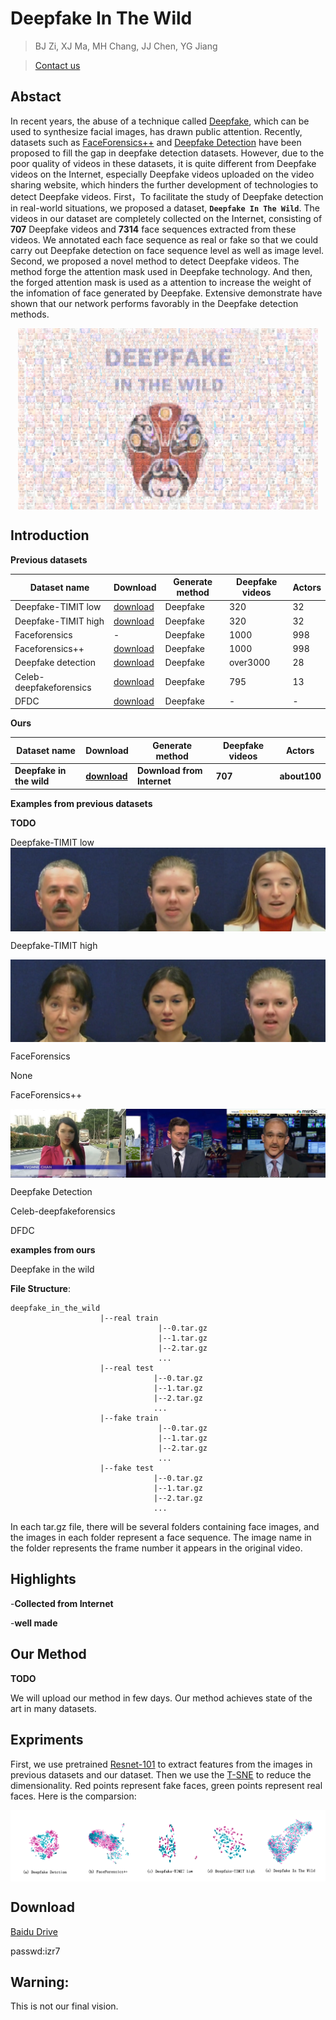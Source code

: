 # Deepfake In The Wild
>BJ Zi, XJ Ma, MH Chang, JJ Chen, YG Jiang

>[Contact us](19210240030@fudan.edu.cn)
##  Abstact
   In recent years, the abuse of a technique called [Deepfake](https://github.com/shaoanlu/faceswap-GAN), which can be used to synthesize facial images, has drawn public attention. Recently, datasets such as [FaceForensics++](https://github.com/ondyari/FaceForensics) and [Deepfake Detection](https://ai.googleblog.com/2019/09/contributing-data-to-deepfake-detection.html) have been proposed to fill the gap in deepfake detection datasets. However, due to the poor quality of videos in these datasets, it is quite different from Deepfake videos on the Internet, especially Deepfake videos uploaded on the video sharing website, which hinders the further development of technologies to detect Deepfake videos. First，To facilitate the study of Deepfake detection in real-world situations, we proposed a dataset, **`Deepfake In The Wild`**. The videos in our dataset are completely collected on the Internet, consisting of **707** Deepfake videos and **7314** face sequences extracted from these videos. We annotated each face sequence as real or fake so that we could carry out Deepfake detection on face sequence level as well as image level. Second, we proposed a novel method to detect Deepfake videos. The method forge the attention mask used in Deepfake technology. And then, the forged attention mask is used as a attention to increase the weight of the infomation of face generated by Deepfake. Extensive demonstrate have shown that our network performs favorably in the Deepfake detection methods.
<p align="center">
<img src="./face_manipulation5.jpg"  width="480px" height="290px" alt="Deepfake in the Wild" title="Deepfake in the Wild" align="center"></img>
</p>

## Introduction
   **Previous datasets**
   
   |       Dataset name       |         Download         |Generate method|      Deepfake videos     |           Actors           |
   |--------------------------|--------------------------|----|--------------------------|----------------------------|
   |   Deepfake-TIMIT low     |[download](https://www.idiap.ch/dataset/deepfaketimit)|Deepfake|320|32|
   |   Deepfake-TIMIT high    |[download](https://www.idiap.ch/dataset/deepfaketimit)|Deepfake|320|32|
   |   Faceforensics          |-|Deepfake|1000|998|
   |   Faceforensics++        |[download](https://github.com/ondyari/FaceForensics)|Deepfake|1000|998|
   |   Deepfake detection     |[download](https://ai.googleblog.com/2019/09/contributing-data-to-deepfake-detection.html)|Deepfake|over3000|28|
   |Celeb-deepfakeforensics   |[download](https://github.com/danmohaha/celeb-deepfakeforensics)|Deepfake|795|13|
   |   DFDC                   |[download](https://deepfakedetectionchallenge.ai/)|Deepfake|-|-|
   
   **Ours**
   
   |       Dataset name       |         Download         |Generate method|      Deepfake videos     |           Actors           |
   |--------------------------|--------------------------|----|--------------------------|----------------------------|
   |   **Deepfake in the wild**   |[**download**](https://github.com/deepfakeinthewild/deepfake_in_the_wild#download)|**Download from Internet**|**707**|**about100**|


**Examples from previous datasets**

**TODO**

Deepfake-TIMIT low
<img src="./Deepfake-TIMIT-low.jpg"  alt="Deepfake-TIMIT low" title="Deepfake-TIMIT low" align="center"></img>
</p>

Deepfake-TIMIT high
<p align="center">
<img src="./Deepfake-TIMIT-high.jpg"  alt="Deepfake-TIMIT high" title="Deepfake-TIMIT high" align="center"></img>
</p>

FaceForensics

None

FaceForensics++
<p align="center">
<img src="./FaceForensics.jpg"  alt="FaceFornesics++" title="FaceFornesics++" align="center"></img>
</p>

Deepfake Detection

Celeb-deepfakeforensics

DFDC


**examples from ours**

Deepfake in the wild


**File Structure**:
~~~
deepfake_in_the_wild
                    |--real train
                                 |--0.tar.gz
                                 |--1.tar.gz
                                 |--2.tar.gz
                                 ...
                    |--real test
                                |--0.tar.gz
                                |--1.tar.gz
                                |--2.tar.gz
                                ...
                    |--fake train
                                 |--0.tar.gz
                                 |--1.tar.gz
                                 |--2.tar.gz
                                 ...
                    |--fake test
                                |--0.tar.gz
                                |--1.tar.gz
                                |--2.tar.gz
                                ...
~~~

In each tar.gz file, there will be several folders containing face images, and the images in each folder represent a face sequence.
The image name in the folder represents the frame number it appears in the original video.

## Highlights

-**Collected from Internet**

-**well made**

## Our Method
   **TODO**
   
   We will upload our method in few days. Our method achieves state of the art in many datasets.
## Expriments
First, we use pretrained [Resnet-101](https://github.com/tensorflow/models/tree/master/research/slim) to extract features from the images in previous datasets and our dataset. Then we use the [T-SNE](http://projector.tensorflow.org/) to reduce the dimensionality. Red points represent fake faces, green points represent real faces. Here is the comparsion:

<p align="center">
<img src="./Comparsion.png"  alt="Comparsion" title="Comparsion" align="center"></img>
</p>


## Download
[Baidu Drive](https://pan.baidu.com/s/1qPQlOCJbuzGAp4axETguoA)

passwd:izr7


## Warning: 
This is not our final vision.
